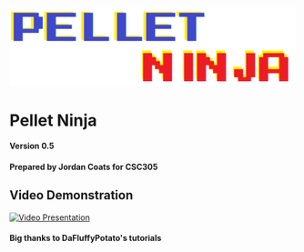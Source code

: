 
![alt text](https://raw.githubusercontent.com/jordanncoats/Pellet-Ninja/master/img/logo.png "Pellet Ninja")

# Pellet Ninja
#### Version 0.5
#### Prepared by Jordan Coats for CSC305


## Video Demonstration
[![Video Presentation](http://img.youtube.com/vi/5JGHaxr4Ua8/0.jpg)](https://www.youtube.com/watch?v=5JGHaxr4Ua8)

#### Big thanks to DaFluffyPotato's tutorials


